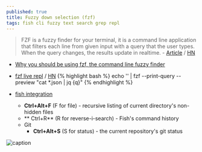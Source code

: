 ```yaml
---
published: true
title: Fuzzy down selection (fzf)
tags: fish cli fuzzy text search grep repl
---
```

> FZF is a fuzzy finder for your terminal, it is a command line application that filters each line from given input with a query that the user types. When the query changes, the results update in realtime. - [Article](https://sidneyliebrand.io/blog/how-fzf-and-ripgrep-improved-my-workflow?source=post_page---------------------------) / [HN](https://news.ycombinator.com/item?id=20360204)

- [Why you should be using fzf, the command line fuzzy finder](https://www.freecodecamp.org/news/fzf-a-command-line-fuzzy-finder-missing-demo-a7de312403ff/)
- [fzf live repl](https://paweldu.dev/posts/fzf-live-repl/) / [HN](https://news.ycombinator.com/item?id=23434018)
{% highlight bash %}
echo '' | fzf --print-query --preview "cat *.json | jq {q}"
{% endhighlight %}

- [fish integration](https://github.com/PatrickF1/fzf.fish) 
	- **Ctrl+Alt+F**  (F for file) - recursive listing of current directory's non-hidden files
    - ** Ctrl+R** (R for reverse-i-search) - Fish's command history
 	- Git
	    - **Ctrl+Alt+S** (S for status) - the current repository's git status
    
![caption](https://github.com/PatrickF1/fzf.fish/raw/assets/directory.gif) 
